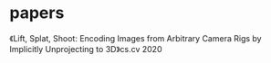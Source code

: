 # papers
《Lift, Splat, Shoot: Encoding Images from Arbitrary Camera Rigs by Implicitly Unprojecting to 3D》cs.cv 2020
